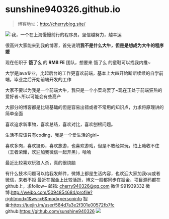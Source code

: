# sunshine940326.github.io
> 博客地址：http://cherryblog.site/

![](http://oova2i5xh.bkt.clouddn.com/head5.jpg)
我，一个在上海慢慢前行的程序员，坚信越努力，越幸运

很高兴大家能来到我的博客，首先说明**我不是什么大牛，但是是想成为大牛的程序媛**

现在任职于 **饿了么** 的 **RMB FE** 团队，想要来 饿了么 的童鞋可以找我内推~

大学是java专业，比起后台的工作更喜欢前端，基本上大四开始断断续续的自学前端，毕业之后开始前端开发的工作

大家不要以为我是一个前端大牛，我只是一个小菜鸟罢了~现在正处于前端狂热的爱好者~所以可能会有些高产

大部分的博客都是比较基础的但是容易出错或者不常用的知识点，力求将原理讲的简单全面

喜欢追求新事物，喜欢总结，喜欢对比，喜欢刨根问题。

生活不应该只有coding，我是一个爱生活的girl~

喜欢多肉，喜欢摄影，喜欢旅游，也喜欢游戏，但是不敢经常玩，怕上瘾收不住（王者荣耀，欢迎加我微信一起开黑），哈哈

最近比较喜欢玩狼人杀，真的很烧脑

有什么技术问题可以给我发邮件，微博上都是生活内容，也欢迎大家加我qq或者微信，来者不拒
最近在掘金上比较活跃，博文一般都同步在掘金，项目源码都在github上，求follow~
邮箱: cherry940326@qq.com
微信:991939332
微博:http://weibo.com/5094854684/profile?rightmod=1&wvr=6&mod=personinfo
掘金:https://juejin.im/user/584d7a3e2f301e00572fb7fc
github:https://github.com/sunshine940326
![](http://oova2i5xh.bkt.clouddn.com/wechatme.jpg)



